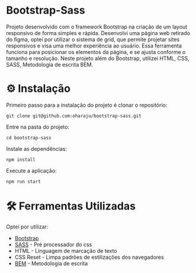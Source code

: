 # Bootstrap-Sass
Projeto desenvolvido com o framework Bootstrap na criação de um layout responsivo de forma simples e rápida. 
Desenvolvi uma página web retirado do figma, optei por utilizar o sistema de grid, que permite projetar sites 
responsivos e visa uma melhor experiência ao usuário. 
Essa ferramenta funciona para posicionar os elementos da página, e se ajusta conforme o tamanho e resolução. 
Neste projeto além do Bootstrap, utilizei HTML, CSS, SASS, Metodologia de escrita BEM.


# ⚙️ Instalação 
Primeiro passo para a instalação do projeto é clonar o repositório:

```
git clone git@github.com:oharaju/bootstrap-sass.git
```

Entre na pasta do projeto:


```
cd bootstrap-sass
```

Instale as dependências:


```
npm install
```

Execute a aplicação:


```
npm run start
```

# 🛠 Ferramentas Utilizadas
Optei por utilizar:

* [Bootstrap](https://getbootstrap.com/)
* [SASS](https://sass-lang.com/) - Pré processador do css
* HTML - Linguagem de marcação de texto
* CSS Reset - Limpa padrões de estilizações dos navegadores 
* [BEM](http://getbem.com/introduction/) - Metodologia de escrita

